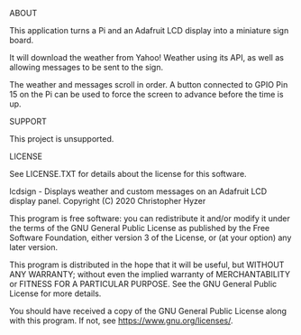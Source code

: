 ABOUT

This application turns a Pi and an Adafruit LCD display into a miniature sign board.

It will download the weather from Yahoo! Weather using its API, as well as
allowing messages to be sent to the sign.

The weather and messages scroll in order.  A button connected to GPIO Pin 15
on the Pi can be used to force the screen to advance before the time is up.

SUPPORT

This project is unsupported.  

LICENSE

See LICENSE.TXT for details about the license for this software.

lcdsign - Displays weather and custom messages on an Adafruit LCD display panel.
Copyright (C) 2020 Christopher Hyzer

This program is free software: you can redistribute it and/or modify
it under the terms of the GNU General Public License as published by
the Free Software Foundation, either version 3 of the License, or
(at your option) any later version.

This program is distributed in the hope that it will be useful,
but WITHOUT ANY WARRANTY; without even the implied warranty of
MERCHANTABILITY or FITNESS FOR A PARTICULAR PURPOSE.  See the
GNU General Public License for more details.

You should have received a copy of the GNU General Public License
along with this program.  If not, see <https://www.gnu.org/licenses/>.
